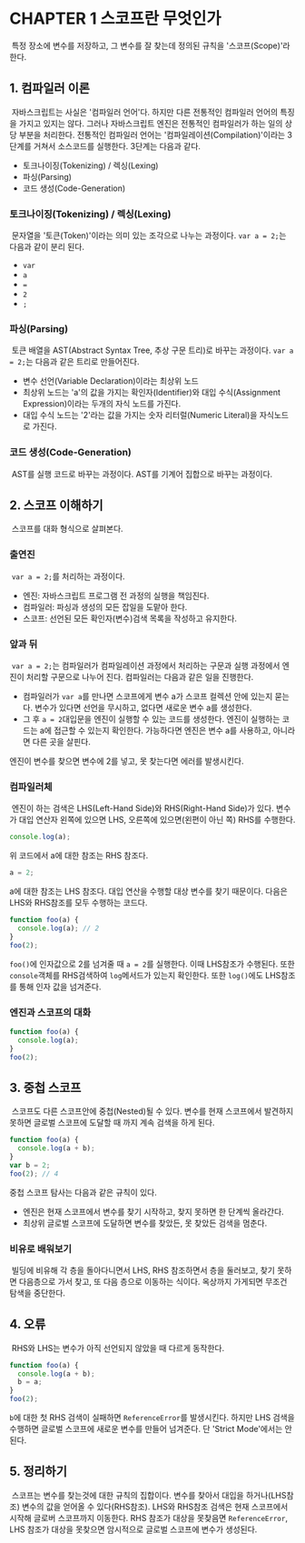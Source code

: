 CHAPTER 1 스코프란 무엇인가
==========================

&nbsp;특정 장소에 변수를 저장하고, 그 변수를 잘 찾는데 정의된 규칙을 '스코프(Scope)'라 한다.

## 1. 컴파일러 이론
&nbsp;자바스크립트는 사실은 '컴파일러 언어'다. 하지만 다른 전통적인 컴파일러 언어의 특징을 가지고 있지는 않다. 그러나 자바스크립트 엔진은 전통적인 컴파일러가 하는 일의 상당 부분을 처리한다. 전통적인 컴파일러 언어는 '컴파일레이션(Compilation)'이라는 3단계를 거쳐서 소스코드를 실행한다. 3단계는 다음과 같다.

* 토크나이징(Tokenizing) / 렉싱(Lexing)
* 파싱(Parsing)
* 코드 생성(Code-Generation)

### 토크나이징(Tokenizing) / 렉싱(Lexing)
&nbsp;문자열을 '토큰(Token)'이라는 의미 있는 조각으로 나누는 과정이다. `var a = 2;`는 다음과 같이 분리 된다.

* `var`
* `a`
* `=`
* `2`
* `;`

### 파싱(Parsing)
&nbsp;토큰 배열을 AST(Abstract Syntax Tree, 추상 구문 트리)로 바꾸는 과정이다. `var a = 2;`는 다음과 같은 트리로 만들어진다.

* 변수 선언(Variable Declaration)이라는 최상위 노드
* 최상위 노드는 'a'의 값을 가지는 확인자(Identifier)와 대입 수식(Assignment Expression)이라는 두개의 자식 노드를 가진다.
* 대입 수식 노드는 '2'라는 값을 가지는 숫자 리터럴(Numeric Literal)을 자식노드로 가진다.

### 코드 생성(Code-Generation)
&nbsp;AST를 실행 코드로 바꾸는 과정이다. AST를 기계어 집합으로 바꾸는 과정이다.

## 2. 스코프 이해하기
&nbsp;스코프를 대화 형식으로 살펴본다.

### 출연진
&nbsp;`var a = 2;`를 처리하는 과정이다.

* 엔진: 자바스크립트 프로그램 전 과정의 실행을 책임진다.
* 컴파일러: 파싱과 생성의 모든 잡일을 도맡아 한다.
* 스코프: 선언된 모든 확인자(변수)검색 목록을 작성하고 유지한다.

### 앞과 뒤
&nbsp;`var a = 2;`는 컴파일러가 컴파일레이션 과정에서 처리하는 구문과 실행 과정에서 엔진이 처리할 구문으로 나누어 진다. 컴파일러는 다음과 같은 일을 진행한다.

* 컴파일러가 `var a`를 만나면 스코프에게 변수 a가 스코프 컬렉션 안에 있는지 묻는다. 변수가 있다면 선언을 무시하고, 없다면 새로운 변수 a를 생성한다.
* 그 후 `a = 2`대입문을 엔진이 실행할 수 있는 코드를 생성한다. 엔진이 실행하는 코드는 a에 접근할 수 있는지 확인한다. 가능하다면 엔진은 변수 a를 사용하고, 아니라면 다른 곳을 살핀다.

엔진이 변수를 찾으면 변수에 2를 넣고, 못 찾는다면 에러를 발생시킨다.

### 컴파일러체
&nbsp;엔진이 하는 검색은 LHS(Left-Hand Side)와 RHS(Right-Hand Side)가 있다. 변수가 대입 연산자 왼쪽에 있으면 LHS, 오른쪽에 있으면(왼편이 아닌 쪽) RHS를 수행한다.

```javascript
console.log(a);
```

위 코드에서 a에 대한 참조는 RHS 참조다.

```javascript
a = 2;
```

a에 대한 참조는 LHS 참조다. 대입 연산을 수행할 대상 변수를 찾기 때문이다. 다음은 LHS와 RHS참조를 모두 수행하는 코드다.

```javascript
function foo(a) {
  console.log(a); // 2
}
foo(2);
```

`foo()`에 인자값으로 2를 넘겨줄 때 `a = 2`를 실행한다. 이때 LHS참조가 수행된다. 또한 `console`객체를 RHS검색하여 `log`메서드가 있는지 확인한다. 또한 `log()`에도 LHS참조를 통해 인자 값을 넘겨준다.

### 엔진과 스코프의 대화
```javascript
function foo(a) {
  console.log(a);
}
foo(2);
```

## 3. 중첩 스코프
&nbsp;스코프도 다른 스코프안에 중첩(Nested)될 수 있다. 변수를 현재 스코프에서 발견하지 못하면 글로벌 스코프에 도달할 때 까지 계속 검색을 하게 된다.

```javascript
function foo(a) {
  console.log(a + b);
}
var b = 2;
foo(2); // 4
```

중첩 스코프 탐사는 다음과 같은 규칙이 있다.

* 엔진은 현재 스코프에서 변수를 찾기 시작하고, 찾지 못하면 한 단계씩 올라간다.
* 최상위 글로벌 스코프에 도달하면 변수를 찾았든, 못 찾았든 검색을 멈춘다.

### 비유로 배워보기
&nbsp;빌딩에 비유해 각 층을 돌아다니면서 LHS, RHS 참조하면서 층을 둘러보고, 찾기 못하면 다음층으로 가서 찾고, 또 다음 층으로 이동하는 식이다. 옥상까지 가게되면 무조건 탐색을 중단한다.

## 4. 오류
&nbsp;RHS와 LHS는 변수가 아직 선언되지 않았을 때 다르게 동작한다.

```javascript
function foo(a) {
  console.log(a + b);
  b = a;
}
foo(2);
```

`b`에 대한 첫 RHS 검색이 실패하면 `ReferenceError`를 발생시킨다. 하지만 LHS 검색을 수행하면 글로벌 스코프에 새로운 변수를 만들어 넘겨준다. 단 'Strict Mode'에서는 안된다.

## 5. 정리하기
&nbsp;스코프는 변수를 찾는것에 대한 규칙의 집합이다. 변수를 찾아서 대입을 하거나(LHS참조) 변수의 값을 얻어올 수 있다(RHS참조). LHS와 RHS참조 검색은 현재 스코프에서 시작해 글로버 스코프까지 이동한다. RHS 참조가 대상을 못찾음면 `ReferenceError`, LHS 참조가 대상을 못찾으면 암시적으로 글로벌 스코프에 변수가 생성된다.